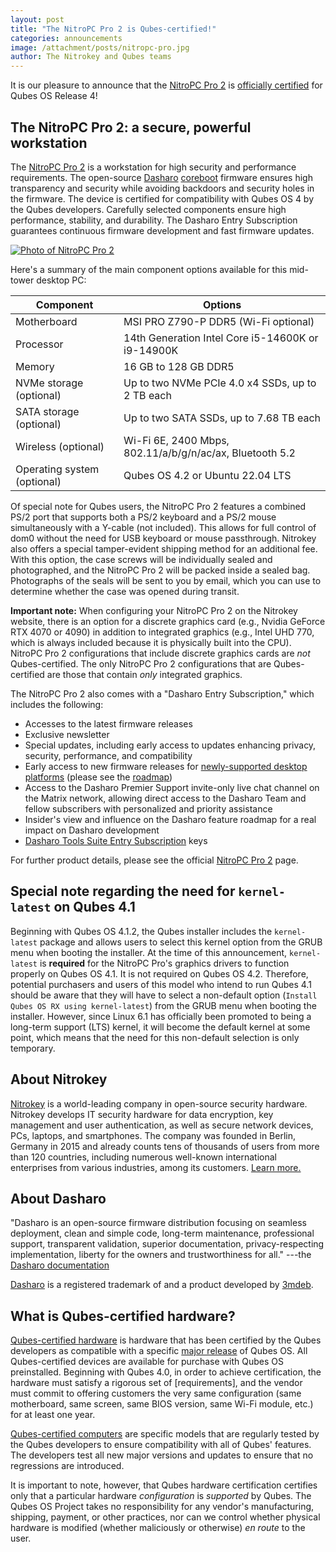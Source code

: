```yaml
---
layout: post
title: "The NitroPC Pro 2 is Qubes-certified!"
categories: announcements
image: /attachment/posts/nitropc-pro.jpg
author: The Nitrokey and Qubes teams
---
```


It is our pleasure to announce that the [NitroPC Pro 2](https://shop.nitrokey.com/shop/nitropc-pro-2-523) is [officially certified](/doc/certified-hardware/) for Qubes OS Release 4!

## The NitroPC Pro 2: a secure, powerful workstation

The [NitroPC Pro 2](https://shop.nitrokey.com/shop/nitropc-pro-2-523) is a workstation for high security and performance requirements. The open-source [Dasharo](https://www.dasharo.com/) [coreboot](https://www.coreboot.org/) firmware ensures high transparency and security while avoiding backdoors and security holes in the firmware. The device is certified for compatibility with Qubes OS 4 by the Qubes developers. Carefully selected components ensure high performance, stability, and durability. The Dasharo Entry Subscription guarantees continuous firmware development and fast firmware updates. 

[![Photo of NitroPC Pro 2](/attachment/posts/nitropc-pro.jpg)](https://shop.nitrokey.com/shop/nitropc-pro-2-523)

Here's a summary of the main component options available for this mid-tower desktop PC:

| Component                    | Options                                                  |
|----------------------------- | -------------------------------------------------------- |
| Motherboard                  | MSI PRO Z790-P DDR5 (Wi-Fi optional)                     |
| Processor                    | 14th Generation Intel Core i5-14600K or i9-14900K        |
| Memory                       | 16 GB to 128 GB DDR5                                     |
| NVMe storage (optional)      | Up to two NVMe PCIe 4.0 x4 SSDs, up to 2 TB each         |
| SATA storage (optional)      | Up to two SATA SSDs, up to 7.68 TB each                  |
| Wireless (optional)          | Wi-Fi 6E, 2400 Mbps, 802.11/a/b/g/n/ac/ax, Bluetooth 5.2 |
| Operating system (optional)  | Qubes OS 4.2 or Ubuntu 22.04 LTS                         |

Of special note for Qubes users, the NitroPC Pro 2 features a combined PS/2 port that supports both a PS/2 keyboard and a PS/2 mouse simultaneously with a Y-cable (not included). This allows for full control of dom0 without the need for USB keyboard or mouse passthrough. Nitrokey also offers a special tamper-evident shipping method for an additional fee. With this option, the case screws will be individually sealed and photographed, and the NitroPC Pro 2 will be packed inside a sealed bag. Photographs of the seals will be sent to you by email, which you can use to determine whether the case was opened during transit.

**Important note:** When configuring your NitroPC Pro 2 on the Nitrokey website, there is an option for a discrete graphics card (e.g., Nvidia GeForce RTX 4070 or 4090) in addition to integrated graphics (e.g., Intel UHD 770, which is always included because it is physically built into the CPU). NitroPC Pro 2 configurations that include discrete graphics cards are *not* Qubes-certified. The only NitroPC Pro 2 configurations that are Qubes-certified are those that contain *only* integrated graphics.

The NitroPC Pro 2 also comes with a "Dasharo Entry Subscription," which includes the following:

- Accesses to the latest firmware releases
- Exclusive newsletter
- Special updates, including early access to updates enhancing privacy, security, performance, and compatibility
- Early access to new firmware releases for [newly-supported desktop platforms](https://docs.dasharo.com/variants/overview/#desktop) (please see the [roadmap](https://github.com/Dasharo/presentations/blob/main/dasharo_roadmap.md#dasharo-desktop-roadmap))
- Access to the Dasharo Premier Support invite-only live chat channel on the Matrix network, allowing direct access to the Dasharo Team and fellow subscribers with personalized and priority assistance
- Insider's view and influence on the Dasharo feature roadmap for a real impact on Dasharo development
- [Dasharo Tools Suite Entry Subscription](https://docs.dasharo.com/osf-trivia-list/dts/#what-is-dasharo-tools-suite-supporters-entrance) keys

For further product details, please see the official [NitroPC Pro 2](https://shop.nitrokey.com/shop/nitropc-pro-2-523) page.

## Special note regarding the need for `kernel-latest` on Qubes 4.1

Beginning with Qubes OS 4.1.2, the Qubes installer includes the `kernel-latest` package and allows users to select this kernel option from the GRUB menu when booting the installer. At the time of this announcement, `kernel-latest` is **required** for the NitroPC Pro's graphics drivers to function properly on Qubes OS 4.1. It is not required on Qubes OS 4.2. Therefore, potential purchasers and users of this model who intend to run Qubes 4.1 should be aware that they will have to select a non-default option (`Install Qubes OS RX using kernel-latest`) from the GRUB menu when booting the installer. However, since Linux 6.1 has officially been promoted to being a long-term support (LTS) kernel, it will become the default kernel at some point, which means that the need for this non-default selection is only temporary.

## About Nitrokey

[Nitrokey](https://www.nitrokey.com/) is a world-leading company in open-source security hardware. Nitrokey develops IT security hardware for data encryption, key management and user authentication, as well as secure network devices, PCs, laptops, and smartphones. The company was founded in Berlin, Germany in 2015 and already counts tens of thousands of users from more than 120 countries, including numerous well-known international enterprises from various industries, among its customers. [Learn more.](https://www.nitrokey.com/about)

## About Dasharo

"Dasharo is an open-source firmware distribution focusing on seamless deployment, clean and simple code, long-term maintenance, professional support, transparent validation, superior documentation, privacy-respecting implementation, liberty for the owners and trustworthiness for all." ---the [Dasharo documentation](https://docs.dasharo.com/)

[Dasharo](https://www.dasharo.com/) is a registered trademark of and a product developed by [3mdeb](https://3mdeb.com/).

## What is Qubes-certified hardware?

[Qubes-certified hardware](/doc/certified-hardware/) is hardware that has been certified by the Qubes developers as compatible with a specific [major release](/doc/version-scheme/) of Qubes OS. All Qubes-certified devices are available for purchase with Qubes OS preinstalled. Beginning with Qubes 4.0, in order to achieve certification, the hardware must satisfy a rigorous set of [requirements], and the vendor must commit to offering customers the very same configuration (same motherboard, same screen, same BIOS version, same Wi-Fi module, etc.) for at least one year.

[Qubes-certified computers](/doc/certified-hardware/#qubes-certified-computers) are specific models that are regularly tested by the Qubes developers to ensure compatibility with all of Qubes' features. The developers test all new major versions and updates to ensure that no regressions are introduced.

It is important to note, however, that Qubes hardware certification certifies only that a particular hardware *configuration* is *supported* by Qubes. The Qubes OS Project takes no responsibility for any vendor's manufacturing, shipping, payment, or other practices, nor can we control whether physical hardware is modified (whether maliciously or otherwise) *en route* to the user.
